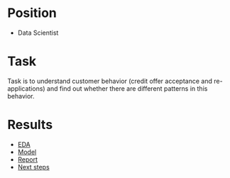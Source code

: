 
# Position
- Data Scientist

# Task
Task is to understand customer behavior (credit offer acceptance and re-applications) and find out whether there are different patterns in this behavior. 


# Results
- [EDA](https://github.com/yurywallet/test_assignments/blob/main/cashongo/eda.py)
- [Model](https://github.com/yurywallet/test_assignments/blob/main/cashongo/model.py)
- [Report](https://github.com/yurywallet/test_assignments/blob/main/cashongo/report_eda.pdf)
- [Next steps](https://github.com/yurywallet/test_assignments/blob/main/cashongo/Next%20step.pdf)
